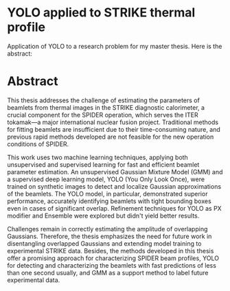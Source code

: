 # YOLO applied to STRIKE thermal profile

Application of YOLO to a research problem for my master thesis. Here is the abstract:

# Abstract

This thesis addresses the challenge of estimating the parameters of beamlets from thermal images in the STRIKE diagnostic calorimeter, a crucial component for the SPIDER operation, which serves the ITER tokamak—a major international nuclear fusion project. Traditional methods for fitting beamlets are insufficient due to their time-consuming nature, and previous rapid methods developed are not feasible for the new operation conditions of SPIDER. 

This work uses two machine learning techniques, applying both unsupervised and supervised learning for fast and efficient beamlet parameter estimation. An unsupervised Gaussian Mixture Model (GMM) and a supervised deep learning model, YOLO (You Only Look Once), were trained on synthetic images to detect and localize Gaussian approximations of the beamlets. The YOLO model, in particular, demonstrated superior performance, accurately identifying beamlets with tight bounding boxes even in cases of significant overlap. Refinement techniques for YOLO as PX modifier and Ensemble were explored but didn't yield better results. 

Challenges remain in correctly estimating the amplitude of overlapping Gaussians. Therefore, the thesis emphasizes the need for future work in disentangling overlapped Gaussians and extending model training to experimental STRIKE data. Besides, the methods developed in this thesis offer a promising approach for characterizing SPIDER beam profiles, YOLO for detecting and characterizing the beamlets with fast predictions of less than one second usually, and GMM as a support method to label future experimental data.
